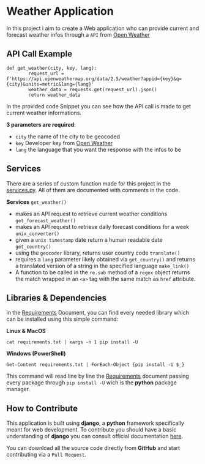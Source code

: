 # Weather Application
In this project i aim to create a Web application who can provide current and forecast weather infos through a `API` from [Open Weather](https://openweathermap.org/)

## API Call Example
```
def get_weather(city, key, lang):
        request_url = f'https://api.openweathermap.org/data/2.5/weather?appid={key}&q={city}&units=metric&lang={lang}'
        weather_data = requests.get(request_url).json()
        return weather_data

```
In the provided code Snippet you can see how the API call is made to get current weather informations. 

**3 parameters are required**:
* `city` the name of the city to be geocoded 
* `key` Developer key from [Open Weather](https://openweathermap.org/)
* `lang` the language that you want the response with the infos to be

## Services

There are a series of custom function made for this project in the [services.py](/main/main/services.py).
All of them are documented with comments in the code.

**Services**
`get_weather()`
 - makes an API request to retrieve current weather conditions
`get_forecast_weather()`
 - makes an API request to retrieve daily forecast conditions for a week
`unix_converter()`
 - given a `unix timestamp` date return a human readable date
`get_country()`
 - using the `geocoder` library, returns user country code
`translate()`
 - requires a `lang` parameter likely obtained via `get_country()` and returns a translated version of a string in the specified language
`make_link()`
 - A function to be called in the `re.sub` method of a `regex` object returns the match wrapped in an `<a>` tag with the same match as `href` attribute.

## Libraries & Dependencies

in the [Requirements](requirements.txt) Document, you can find every needed library which can be installed using this simple command:

**Linux & MacOS**
```
cat requirements.txt | xargs -n 1 pip install -U

```
**Windows (PowerShell)**

```
Get-Content requirements.txt | ForEach-Object {pip install -U $_}

```

This command will read line by line the [Requirements](requirements.txt) document
passing every package through `pip install -U` wich is the **python** package manager.

## How to Contribute

This application is built using **django**, a **python** framework specifically meant for web development.
To contribute you should have a basic understanding of **django** you can consult official documentation [here](https://docs.djangoproject.com/en/5.0/contents/).

You can download all the source code directly from **GitHub** and start contributing via a `Pull Request`.
